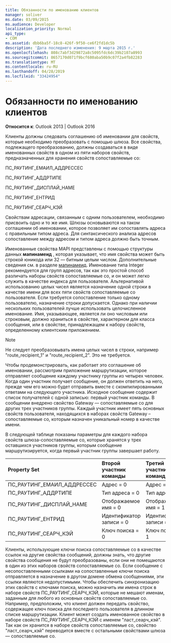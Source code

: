 ```yaml
---
title: Обязанности по именованию клиентов
manager: soliver
ms.date: 03/09/2015
ms.audience: Developer
localization_priority: Normal
api_type:
- COM
ms.assetid: dbb6ba5f-18c8-426f-9f50-ce6f2fd1dc5b
description: 'Дата последнего изменения: 9 марта 2015 г.'
ms.openlocfilehash: 808c7abf3d29872a8c5095fdc6dc39b2107a8993
ms.sourcegitcommit: 8657170d071f9bcf680aba50b9c07f2a4fb82283
ms.translationtype: MT
ms.contentlocale: ru-RU
ms.lasthandoff: 04/28/2019
ms.locfileid: "33424954"
---
```

# <a name="client-naming-responsibilities"></a>Обязанности по именованию клиентов

  
  
**Относится к**: Outlook 2013 | Outlook 2016 
  
Клиенты должны следовать соглашению об именовании для свойств, которые необходимо преобразовать с помощью шлюза. Все свойства, подлежащего преобразованию, должны создаваться в виде именованных свойств в одном из пяти наборов свойств, предназначенных для хранения свойств сопоставляемые со:
  
ПС_РАУТИНГ_ЕМАИЛ_АДДРЕССЕС
  
ПС_РАУТИНГ_АДДРТИПЕ
  
ПС_РАУТИНГ_ДИСПЛАЙ_НАМЕ
  
ПС_РАУТИНГ_ЕНТРИД
  
ПС_РАУТИНГ_СЕАРЧ_КЭЙ
  
Свойствам адресации, связанным с одним пользователем, необходимо присвоить одно и то же имя. Шлюзы основываются на таком соглашении об именовании, которое позволяет им сопоставлять адреса с правильным типом адреса. Для синтаксического анализа адресов сопоставление между адресом и типом адреса должно быть точным.
  
Именованные свойства MAPI представлены с помощью структуры данных **мапинамеид** , которая указывает, что имя свойства может быть строкой юникода или 32 — битным целым числом. Дополнительные сведения см. в разделе [мапинамеид](mapinameid.md). Именование типа Integer рекомендуется для групп адресов, так как это простой способ различать наборы свойств сопоставляемые со, и он может легко служить в качестве индекса для пользователя. Альтернативой использованию целых чисел является назначение одной строки в качестве имени для всех пяти свойств сопоставляемые со пользователя. Если требуется сопоставление только одному пользователю, назначение строки допускается. Однако при наличии нескольких пользователей лучше использовать целочисленное именование. Имя, указывающее, является ли оно числовым или строковым, должно храниться в свойстве, характерном для класса сообщения, или в свойстве, принадлежащем к набору свойств, определенному клиентским приложением. 
  
> [!NOTE]
> Не следует преобразовывать имена целых чисел в строки, например "route_recipient_1" и "route_recipient_2". Это не требуется. 
  
Чтобы продемонстрировать, как работает это соглашение об именовании, рассмотрим приложение маршрутизации, которое отправляет сообщение каждому участнику группы из четырех человек. Когда один участник получает сообщение, он должен ответить на него, прежде чем его можно будет отправить вместе с скомпилированными ответами на следующего участника. Исходное сообщение содержит список получателей с одной записью: первый участник команды. В сообщении внедрено свойство Gateway — сопоставляемые со для других трех участников группы. Каждый участник имеет пять основных свойств пользователя, находящихся в наборах свойств Gateway – сопоставляемые со, которым назначен уникальный номер в качестве имени. 
  
В следующей таблице показаны параметры для каждого набора свойств шлюза-сопоставляемые со, которые хранятся у трех оставшихся участников группы, которым сообщение маршрутизируется, когда первый участник группы завершает работу.
  
|**Property Set**|**Второй участник <br/> команды**|**Третий участник <br/> команды**|**Четвертый участник <br/> команды**|
|:-----|:-----|:-----|:-----|
|ПС_РАУТИНГ_ЕМАИЛ_АДДРЕССЕС  <br/> |Адрес = 0  <br/> |Адрес = 1  <br/> |Адрес = 2  <br/> |
|ПС_РАУТИНГ_АДДРТИПЕ  <br/> |Тип адреса = 0  <br/> |Тип адреса = 1  <br/> |Тип адреса = 2  <br/> |
|ПС_РАУТИНГ_ДИСПЛАЙ_НАМЕ  <br/> |Отображаемое имя = 0  <br/> |Отображаемое имя = 1  <br/> |Отображаемое имя = 2  <br/> |
|ПС_РАУТИНГ_ЕНТРИД  <br/> |Идентификатор записи = 0  <br/> |Идентификатор записи = 1  <br/> |Идентификатор записи = 2  <br/> |
|ПС_РАУТИНГ_СЕАРЧ_КЭЙ  <br/> |Ключ поиска = 0  <br/> |Ключ поиска = 1  <br/> |Ключ поиска = 2  <br/> |
   
Клиенты, использующие ключи поиска сопоставляемые со в качестве ссылок на другие свойства сообщений, должны знать, что другие свойства сообщения не будут преобразованы, если они не помещаются в один из этих наборов свойств сопоставляемые со. Если сообщение с несопоставленными ссылками на сопоставленные ключи поиска отправляется в назначение в другом домене обмена сообщениями, эти ссылки являются недопустимыми. Чтобы обеспечить синхронизацию этих свойств с ключами поиска, можно назначить им имена строк в наборе свойств ПС_РАУТИНГ_СЕАРЧ_КЭЙ, которые не мешают именам, заданным для любого из основных свойств сопоставляемые со. Например, предположим, что клиент должен передать свойство, содержащее ключ поиска для последнего пользователя в длинном списке маршрутизации. Клиент может создать именованное свойство в наборе свойств ПС_РАУТИНГ_СЕАРЧ_КЭЙ с именем "ласт_сеарч_кэй". Так как он хранится в наборе свойств сопоставляемые со, свойство "ласт_сеарч_кэй" переводится вместе с остальными свойствами шлюза — сопоставляемые со.
  

